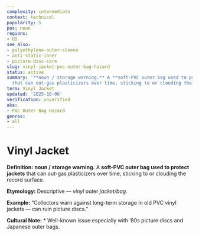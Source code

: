 ```yaml
---
complexity: intermediate
context: technical
popularity: 5
pos: noun
regions:
- US
see_also:
- polyethylene-outer-sleeve
- anti-static-inner
- picture-disc-care
slug: vinyl-jacket-pvc-outer-bag-hazard
status: active
summary: '**noun / storage warning.** A **soft-PVC outer bag used to protect jackets**
  that can out-gas plasticizers over time, sticking to or clouding the record surface.'
term: Vinyl Jacket
updated: '2025-10-06'
verification: unverified
aka:
- PVC Outer Bag Hazard
genres:
- all
---
```


# Vinyl Jacket

**Definition:** **noun / storage warning.** A **soft-PVC outer bag used to protect jackets** that can out-gas plasticizers over time, sticking to or clouding the record surface.

**Etymology:** Descriptive — *vinyl* outer *jacket/bag*.

**Example:** “Collectors warn against long-term storage in old PVC vinyl jackets — can ruin picture discs.”

**Cultural Note:** * Well-known issue especially with ’80s picture discs and Japanese outer bags.

